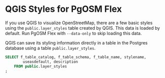 # QGIS Styles for PgOSM Flex


If you use QGIS to visualize OpenStreetMap, there are a few basic
styles using the `public.layer_styles` table created by QGIS.
This data is loaded by default. Run PgOSM Flex with `--data-only` to skip loading
this data.

QGIS can save its styling information directly in a table in the Postgres database
using a table `public.layer_styles`.



```sql
SELECT f_table_catalog, f_table_schema, f_table_name, stylename,
        useasdefault, description
    FROM public.layer_styles
;
```

